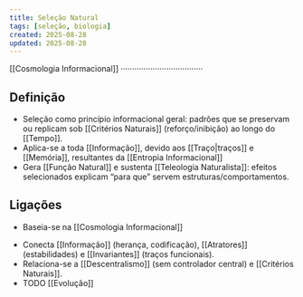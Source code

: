 ```yaml
---
title: Seleção Natural
tags: [seleção, biologia]
created: 2025-08-28
updated: 2025-08-28
---
```

[[Cosmologia Informacional]] ····································
## Definição
- Seleção como princípio informacional geral: padrões que se preservam ou replicam sob [[Critérios Naturais]] (reforço/inibição) ao longo do [[Tempo]].
- Aplica-se a toda [[Informação]], devido aos [[Traço|traços]] e [[Memória]], resultantes da [[Entropia Informacional]]
 - Gera [[Função Natural]] e sustenta [[Teleologia Naturalista]]: efeitos selecionados explicam “para que” servem estruturas/comportamentos.

## Ligações
* Baseia-se na [[Cosmologia Informacional]]
- Conecta [[Informação]] (herança, codificação), [[Atratores]] (estabilidades) e [[Invariantes]] (traços funcionais).
- Relaciona-se a [[Descentralismo]] (sem controlador central) e [[Critérios Naturais]].
- TODO [[Evolução]]
